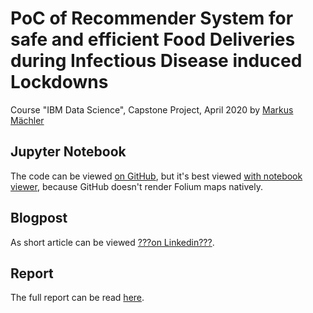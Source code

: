 # PoC of Recommender System for safe and efficient Food Deliveries during Infectious Disease induced Lockdowns

Course "IBM Data Science", Capstone Project, April 2020 by [Markus Mächler](https://www.linkedin.com/in/markus-maechler/)

## Jupyter Notebook

The code can be viewed [on GitHub](https://github.com/Funisher-code/Coursera_Capstone/blob/master/notebook/POC_food_delivery_recommender_system.ipynb), but it's best viewed [with notebook viewer](https://nbviewer.jupyter.org/github/Funisher-code/Coursera_Capstone/blob/master/notebook/POC_food_delivery_recommender_system.ipynb), because GitHub doesn't render Folium maps natively.

## Blogpost

As short article can be viewed [???on Linkedin???]().

## Report

The full report can be read [here](https://github.com/Funisher-code/Coursera_Capstone/blob/master/report/COVID-19_Safe_And_Efficient_Food_Deliveries.md).
